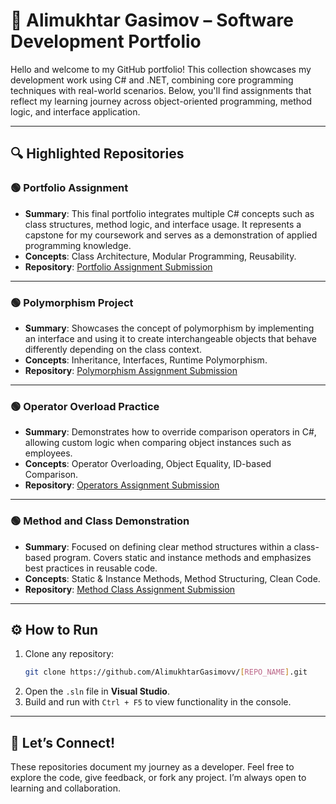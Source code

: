 
# 🧠 Alimukhtar Gasimov – Software Development Portfolio

Hello and welcome to my GitHub portfolio! This collection showcases my development work using C# and .NET, combining core programming techniques with real-world scenarios. Below, you'll find assignments that reflect my learning journey across object-oriented programming, method logic, and interface application.

---

## 🔍 Highlighted Repositories

### 🟢 Portfolio Assignment
- **Summary**: This final portfolio integrates multiple C# concepts such as class structures, method logic, and interface usage. It represents a capstone for my coursework and serves as a demonstration of applied programming knowledge.
- **Concepts**: Class Architecture, Modular Programming, Reusability.
- **Repository**: [Portfolio Assignment Submission](https://github.com/AlimukhtarGasimovv/Portfolio-Assignment-Submission)

---

### 🟢 Polymorphism Project
- **Summary**: Showcases the concept of polymorphism by implementing an interface and using it to create interchangeable objects that behave differently depending on the class context.
- **Concepts**: Inheritance, Interfaces, Runtime Polymorphism.
- **Repository**: [Polymorphism Assignment Submission](https://github.com/AlimukhtarGasimovv/Polymorphism-Assignment-Submission)

---

### 🟢 Operator Overload Practice
- **Summary**: Demonstrates how to override comparison operators in C#, allowing custom logic when comparing object instances such as employees.
- **Concepts**: Operator Overloading, Object Equality, ID-based Comparison.
- **Repository**: [Operators Assignment Submission](https://github.com/AlimukhtarGasimovv/Operators-Assignment-Submission)

---

### 🟢 Method and Class Demonstration
- **Summary**: Focused on defining clear method structures within a class-based program. Covers static and instance methods and emphasizes best practices in reusable code.
- **Concepts**: Static & Instance Methods, Method Structuring, Clean Code.
- **Repository**: [Method Class Assignment Submission](https://github.com/AlimukhtarGasimovv/Method-Class-Assignment-Submission)

---

## ⚙️ How to Run

1. Clone any repository:
   ```bash
   git clone https://github.com/AlimukhtarGasimovv/[REPO_NAME].git
   ```
2. Open the `.sln` file in **Visual Studio**.
3. Build and run with `Ctrl + F5` to view functionality in the console.

---

## 🤝 Let’s Connect!

These repositories document my journey as a developer. Feel free to explore the code, give feedback, or fork any project. I’m always open to learning and collaboration.

